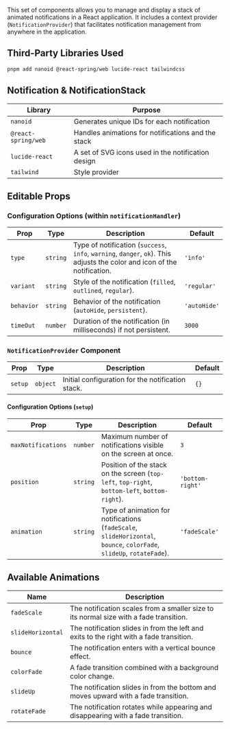 

This set of components allows you to manage and display a stack of animated notifications in a React application. It includes a context provider (`NotificationProvider`) that facilitates notification management from anywhere in the application.

## Third-Party Libraries Used

```bash
pnpm add nanoid @react-spring/web lucide-react tailwindcss
```

## Notification & NotificationStack

| Library            | Purpose                                                            |
| ------------------- | ------------------------------------------------------------------ |
| `nanoid`            | Generates unique IDs for each notification                          |
| `@react-spring/web` | Handles animations for notifications and the stack                  |
| `lucide-react`      | A set of SVG icons used in the notification design                 |
| `tailwind`          | Style provider                                                     |

## Editable Props

### Configuration Options (within `notificationHandler`)

| Prop         | Type      | Description                                                                                                     | Default     |
| ------------ | --------- | --------------------------------------------------------------------------------------------------------------- | ----------- |
| `type`       | `string`  | Type of notification (`success`, `info`, `warning`, `danger`, `ok`). This adjusts the color and icon of the notification. | `'info'`    |
| `variant`    | `string`  | Style of the notification (`filled`, `outlined`, `regular`).                                                  | `'regular'` |
| `behavior`   | `string`  | Behavior of the notification (`autoHide`, `persistent`).                                                       | `'autoHide'` |
| `timeOut`    | `number`  | Duration of the notification (in milliseconds) if not persistent.                                             | `3000`      |

### `NotificationProvider` Component

| Prop    | Type     | Description                                               | Default |
| ------- | -------- | --------------------------------------------------------- | ------- |
| `setup` | `object` | Initial configuration for the notification stack.        | `{}`    |

#### Configuration Options (`setup`)

| Prop               | Type     | Description                                                                                  | Default          |
| ------------------ | -------- | -------------------------------------------------------------------------------------------- | ---------------- |
| `maxNotifications` | `number` | Maximum number of notifications visible on the screen at once.                             | `3`              |
| `position`         | `string` | Position of the stack on the screen (`top-left`, `top-right`, `bottom-left`, `bottom-right`). | `'bottom-right'` |
| `animation`        | `string` | Type of animation for notifications (`fadeScale`, `slideHorizontal`, `bounce`, `colorFade`, `slideUp`, `rotateFade`). | `'fadeScale'`    |

## Available Animations

| Name               | Description                                                                                     |
| -----------------  | ------------------------------------------------------------------------------------------------|
| `fadeScale`        | The notification scales from a smaller size to its normal size with a fade transition.       |
| `slideHorizontal`  | The notification slides in from the left and exits to the right with a fade transition.      |
| `bounce`           | The notification enters with a vertical bounce effect.                                        |
| `colorFade`        | A fade transition combined with a background color change.                                     |
| `slideUp`          | The notification slides in from the bottom and moves upward with a fade transition.           |
| `rotateFade`       | The notification rotates while appearing and disappearing with a fade transition.             |



